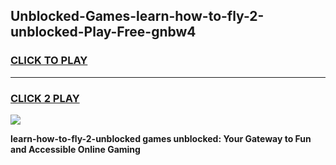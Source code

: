 
## Unblocked-Games-learn-how-to-fly-2-unblocked-Play-Free-gnbw4
<h3>
<a href="https://premium76.site?title=learn-how-to-fly-2-unblocked&ref=19M">CLICK TO PLAY</a></h3>
<hr>

<h3>
<a href="https://premium76.site?title=learn-how-to-fly-2-unblocked&ref=19M">CLICK 2 PLAY</a>
  
</h3>

<a href="https://premium76.site?title=learn-how-to-fly-2-unblocked&ref=19M"><img src="https://clearcache.store/games.png"></a>


**learn-how-to-fly-2-unblocked games unblocked: Your Gateway to Fun and Accessible Online Gaming**
